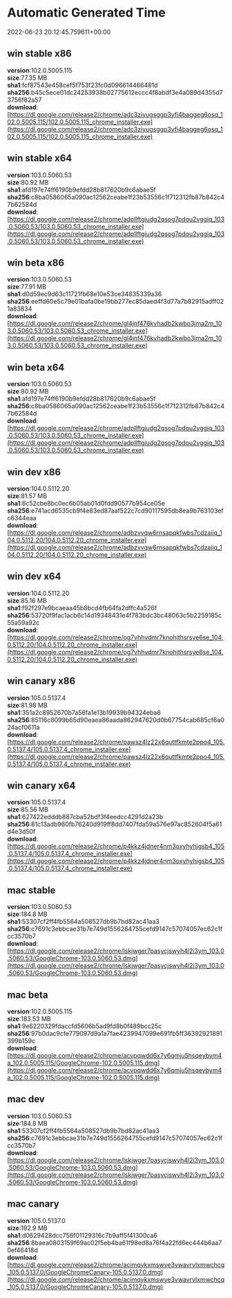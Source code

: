 # Automatic Generated Time
2022-06-23 20:12:45.759611+00:00

## win stable x86
**version**:102.0.5005.115  
**size**:77.35 MB  
**sha1**:fcf87543e458cef5f753f23fc0d096614466481d  
**sha256**:b45c5ece01dc24253938b02775612eccc4f8abdf3e4a089d4355d73756f82a57  
**download**:[https://dl.google.com/release2/chrome/adc3ziyugsggp3yfi4baggeg6osq_102.0.5005.115/102.0.5005.115_chrome_installer.exe](https://dl.google.com/release2/chrome/adc3ziyugsggp3yfi4baggeg6osq_102.0.5005.115/102.0.5005.115_chrome_installer.exe)  

## win stable x64
**version**:103.0.5060.53  
**size**:80.92 MB  
**sha1**:afd197e74ff6190b9efdd28b817620b9c6abae5f  
**sha256**:c8ba0586065a090ac12562ceabe1f23b53556c1f712312fb87b842c47b62584d  
**download**:[https://dl.google.com/release2/chrome/adpllftgiudg2qsog7pdou2vggiq_103.0.5060.53/103.0.5060.53_chrome_installer.exe](https://dl.google.com/release2/chrome/adpllftgiudg2qsog7pdou2vggiq_103.0.5060.53/103.0.5060.53_chrome_installer.exe)  

## win beta x86
**version**:103.0.5060.53  
**size**:77.91 MB  
**sha1**:d0d59ec9d63c11721fb68e10e53ce34835339a36  
**sha256**:eeffd60e5c79e01bafa0be19bb277ec85daed4f3d77a7b82915adff021a83834  
**download**:[https://dl.google.com/release2/chrome/gl4jnf476kvhadb2kwbo3jma2m_103.0.5060.53/103.0.5060.53_chrome_installer.exe](https://dl.google.com/release2/chrome/gl4jnf476kvhadb2kwbo3jma2m_103.0.5060.53/103.0.5060.53_chrome_installer.exe)  

## win beta x64
**version**:103.0.5060.53  
**size**:80.92 MB  
**sha1**:afd197e74ff6190b9efdd28b817620b9c6abae5f  
**sha256**:c8ba0586065a090ac12562ceabe1f23b53556c1f712312fb87b842c47b62584d  
**download**:[https://dl.google.com/release2/chrome/adpllftgiudg2qsog7pdou2vggiq_103.0.5060.53/103.0.5060.53_chrome_installer.exe](https://dl.google.com/release2/chrome/adpllftgiudg2qsog7pdou2vggiq_103.0.5060.53/103.0.5060.53_chrome_installer.exe)  

## win dev x86
**version**:104.0.5112.20  
**size**:81.57 MB  
**sha1**:6c52cbe8bc0ec6b05ab01d0fdd90577b954ce05e  
**sha256**:e741acd6535cb9f4e83ed87aaf522c7cd90117595db8ea9b763103efc6344eaa  
**download**:[https://dl.google.com/release2/chrome/adbzvvqw6rnsapqkfwbs7cdzaiiq_104.0.5112.20/104.0.5112.20_chrome_installer.exe](https://dl.google.com/release2/chrome/adbzvvqw6rnsapqkfwbs7cdzaiiq_104.0.5112.20/104.0.5112.20_chrome_installer.exe)  

## win dev x64
**version**:104.0.5112.20  
**size**:85.16 MB  
**sha1**:f92f297e9bcaeaa45b8bcd4fb64fa2dffc4a526f  
**sha256**:53720f9fac1acb6c14d19348431e4f783bdc3bc48063c5b2259185c55a59a92c  
**download**:[https://dl.google.com/release2/chrome/og7vhhvdmr7knohjthsrsye6se_104.0.5112.20/104.0.5112.20_chrome_installer.exe](https://dl.google.com/release2/chrome/og7vhhvdmr7knohjthsrsye6se_104.0.5112.20/104.0.5112.20_chrome_installer.exe)  

## win canary x86
**version**:105.0.5137.4  
**size**:81.98 MB  
**sha1**:351a2c8952670b7a56fa1e13b19939b94324eba6  
**sha256**:85116c8099b65d90eaea86aada862947620d0b67754cab685cf6a024acf0611a  
**download**:[https://dl.google.com/release2/chrome/pawsz4lz22x6quttfkmte2ppo4_105.0.5137.4/105.0.5137.4_chrome_installer.exe](https://dl.google.com/release2/chrome/pawsz4lz22x6quttfkmte2ppo4_105.0.5137.4/105.0.5137.4_chrome_installer.exe)  

## win canary x64
**version**:105.0.5137.4  
**size**:85.56 MB  
**sha1**:627422edddb887cba52bdf3f4eedcc4291d2a23b  
**sha256**:81c13adb960fb76240d919ff8dd7407fda59a576e97ac852604f5a61d4e3d50f  
**download**:[https://dl.google.com/release2/chrome/p4kkz4jdner4nm3oxyhyhigsb4_105.0.5137.4/105.0.5137.4_chrome_installer.exe](https://dl.google.com/release2/chrome/p4kkz4jdner4nm3oxyhyhigsb4_105.0.5137.4/105.0.5137.4_chrome_installer.exe)  

## mac stable
**version**:103.0.5060.53  
**size**:184.8 MB  
**sha1**:53307cf2ff4fb5564a508527db9b7bd82ac41aa3  
**sha256**:c7691c3ebbcae31b7e749d1556264755cefd9147c57074057ec62c1fcc3570b7  
**download**:[https://dl.google.com/release2/chrome/lskjwger7pasycjswyh4l2i3ym_103.0.5060.53/GoogleChrome-103.0.5060.53.dmg](https://dl.google.com/release2/chrome/lskjwger7pasycjswyh4l2i3ym_103.0.5060.53/GoogleChrome-103.0.5060.53.dmg)  

## mac beta
**version**:102.0.5005.115  
**size**:183.53 MB  
**sha1**:9e6220329fdaccfd5606b5ad9fd8b0f489bcc25c  
**sha256**:97b0dac9cfe779097d9a1a7fae4239947099e691fb5ff36392921891399b159c  
**download**:[https://dl.google.com/release2/chrome/acvpqwdd6x7y6qmju5hsqeybym4a_102.0.5005.115/GoogleChrome-102.0.5005.115.dmg](https://dl.google.com/release2/chrome/acvpqwdd6x7y6qmju5hsqeybym4a_102.0.5005.115/GoogleChrome-102.0.5005.115.dmg)  

## mac dev
**version**:103.0.5060.53  
**size**:184.8 MB  
**sha1**:53307cf2ff4fb5564a508527db9b7bd82ac41aa3  
**sha256**:c7691c3ebbcae31b7e749d1556264755cefd9147c57074057ec62c1fcc3570b7  
**download**:[https://dl.google.com/release2/chrome/lskjwger7pasycjswyh4l2i3ym_103.0.5060.53/GoogleChrome-103.0.5060.53.dmg](https://dl.google.com/release2/chrome/lskjwger7pasycjswyh4l2i3ym_103.0.5060.53/GoogleChrome-103.0.5060.53.dmg)  

## mac canary
**version**:105.0.5137.0  
**size**:192.9 MB  
**sha1**:d0629428dcc756f01129316c7b9aff5f41300ca6  
**sha256**:8baea0803159f69ac02f5eb4ba61f98ed8a76f4a22fd6ec444b6aa70ef46418d  
**download**:[https://dl.google.com/release2/chrome/acimqykxmswye3vwavrvlxmwchcq_105.0.5137.0/GoogleChromeCanary-105.0.5137.0.dmg](https://dl.google.com/release2/chrome/acimqykxmswye3vwavrvlxmwchcq_105.0.5137.0/GoogleChromeCanary-105.0.5137.0.dmg)  

